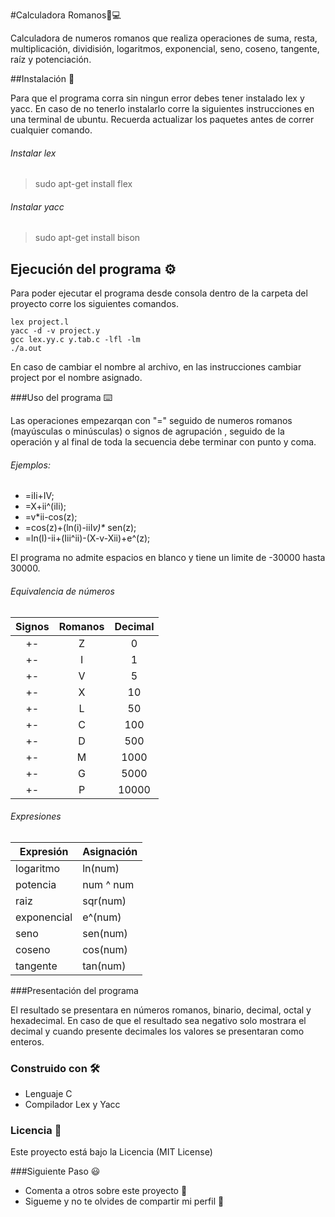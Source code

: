 #Calculadora Romanos🙈💻

Calculadora de numeros romanos que realiza operaciones de suma, resta, multiplicación, dividisión, logaritmos, exponencial, seno, coseno, tangente, raíz y potenciación.

##Instalación 🚀

Para que el programa corra sin ningun error debes tener instalado lex y yacc.
En caso de no tenerlo instalarlo corre la siguientes instrucciones en una terminal de ubuntu. Recuerda actualizar los paquetes antes de correr cualquier comando.

###### Instalar lex
>sudo apt-get install flex

###### Instalar yacc
>sudo apt-get install bison

## Ejecución del programa ⚙️

Para poder ejecutar el programa desde consola dentro de la carpeta del proyecto corre los siguientes comandos.
```
lex project.l
yacc -d -v project.y
gcc lex.yy.c y.tab.c -lfl -lm
./a.out
```
En caso de cambiar el nombre al archivo, en las instrucciones cambiar project por el nombre asignado.

###Uso del programa ⌨️

Las operaciones empezarqan con "=" seguido de numeros romanos (mayúsculas o minúsculas) o signos de agrupación , seguido de la operación y al final de toda la secuencia debe terminar con punto y coma.

###### Ejemplos:

- =iIi+IV;
- =X+ii^(iIi);
- =v*ii-cos(z);
- =cos(z)+(ln(i)-iiI*v)\** sen(z);
- =ln(I)-ii+(Iii^ii)-(X-v-Xii)+e^(z);

El programa no admite espacios en blanco y tiene un limite de -30000 hasta 30000.

###### Equivalencia de números

| Signos | Romanos  | Decimal  |
| :------------: | :------------: | :------------: |
| +- |  Z| 0 | 
| +-  |  I |  1 |
| +- |V| 5  |
| +-  | X  | 10  |
| +- | L |  50 |
| +-  | C  |  100 |
| +- |D|  500 |
| +-  | M  |  1000 |
| +- |G|  5000 |
| +-  |  P |  10000 |

###### Expresiones

| Expresión  | Asignación  |
| ------------ | ------------ |
| logaritmo  | ln(num) |
| potencia  | num ^ num  |
| raiz  | sqr(num)  |
| exponencial  | e^(num)  |
| seno   | sen(num)  |
| coseno  | cos(num)  |
|  tangente | tan(num)  |

###Presentación del programa

El resultado se presentara en números romanos, binario, decimal, octal y hexadecimal. En caso de que el resultado sea negativo solo mostrara el decimal y cuando presente decimales los valores se presentaran como enteros.

### Construido con 🛠️

* Lenguaje C
* Compilador Lex y Yacc

### Licencia 📄

Este proyecto está bajo la Licencia (MIT License)

###Siguiente Paso 😃

* Comenta a otros sobre este proyecto 📢
* Sigueme y no te olvides de compartir mi perfil 💜
